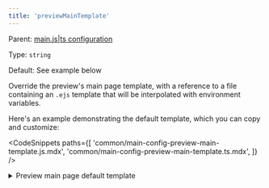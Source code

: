 ```yaml
---
title: 'previewMainTemplate'
---
```


Parent: [main.js|ts configuration](./Overview.md)

Type: `string`

Default: See example below

Override the preview's main page template, with a reference to a file containing an `.ejs` template that will be interpolated with environment variables.

Here's an example demonstrating the default template, which you can copy and customize:

<!-- prettier-ignore-start -->

<CodeSnippets
  paths={[
    'common/main-config-preview-main-template.js.mdx',
    'common/main-config-preview-main-template.ts.mdx',
  ]}
/>

<!-- prettier-ignore-end -->

<details>
<summary>Preview main page default template</summary>

```html
<!-- .storybook/previewMainTemplate.ejs -->

<!DOCTYPE html>
<html lang="en">
  <head>
    <meta charset="utf-8" />
    <title><%= htmlWebpackPlugin.options.title || 'Storybook'%></title>

    <% if (htmlWebpackPlugin.files.favicon) { %>
    <link rel="shortcut icon" href="<%= htmlWebpackPlugin.files.favicon%>" />
    <% } %>

    <meta name="viewport" content="width=device-width, initial-scale=1" />

    <link
      rel="prefetch"
      href="./sb-common-assets/nunito-sans-regular.woff2"
      as="font"
      type="font/woff2"
      crossorigin
    />
    <link
      rel="prefetch"
      href="./sb-common-assets/nunito-sans-italic.woff2"
      as="font"
      type="font/woff2"
      crossorigin
    />
    <link
      rel="prefetch"
      href="./sb-common-assets/nunito-sans-bold.woff2"
      as="font"
      type="font/woff2"
      crossorigin
    />
    <link
      rel="prefetch"
      href="./sb-common-assets/nunito-sans-bold-italic.woff2"
      as="font"
      type="font/woff2"
      crossorigin
    />
    <link rel="stylesheet" href="./sb-common-assets/fonts.css" />

    <% if (typeof headHtmlSnippet !== 'undefined') { %> <%= headHtmlSnippet %> <% } %> <%
    htmlWebpackPlugin.files.css.forEach(file => { %>
    <link href="<%= file %>" rel="stylesheet" />
    <% }); %>

    <style>
      #storybook-root[hidden],
      #storybook-docs[hidden] {
        display: none !important;
      }
    </style>
  </head>
  <body>
    <% if (typeof bodyHtmlSnippet !== 'undefined') { %> <%= bodyHtmlSnippet %> <% } %>

    <div id="storybook-root"></div>
    <div id="storybook-docs"></div>

    <% if (typeof globals !== 'undefined' && Object.keys(globals).length) { %>
    <script>
      <% for (var varName in globals) { %>
          <% if (globals[varName] != undefined) { %>
            window['<%=varName%>'] = <%= JSON.stringify(globals[varName]) %>;
          <% } %>
      <% } %>
    </script>
    <% } %>
    <script type="module">
      import './sb-preview/runtime.js';

      <% htmlWebpackPlugin.files.js.forEach(file => { %>
      import './<%= file %>';
      <% }); %>
    </script>
  </body>
</html>
```

</details>
